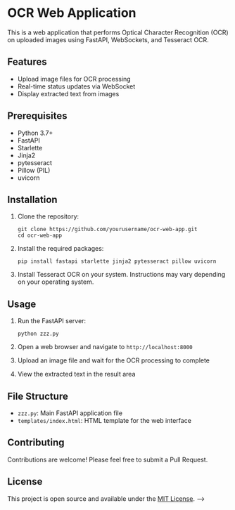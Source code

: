 # OCR Web Application

This is a web application that performs Optical Character Recognition (OCR) on uploaded images using FastAPI, WebSockets, and Tesseract OCR.

## Features

- Upload image files for OCR processing
- Real-time status updates via WebSocket
- Display extracted text from images

## Prerequisites

- Python 3.7+
- FastAPI
- Starlette
- Jinja2
- pytesseract
- Pillow (PIL)
- uvicorn

## Installation

1. Clone the repository:
   ```
   git clone https://github.com/yourusername/ocr-web-app.git
   cd ocr-web-app
   ```

2. Install the required packages:
   ```
   pip install fastapi starlette jinja2 pytesseract pillow uvicorn
   ```

3. Install Tesseract OCR on your system. Instructions may vary depending on your operating system.

## Usage

1. Run the FastAPI server:
   ```
   python zzz.py
   ```

2. Open a web browser and navigate to `http://localhost:8000`

3. Upload an image file and wait for the OCR processing to complete

4. View the extracted text in the result area

## File Structure

- `zzz.py`: Main FastAPI application file
- `templates/index.html`: HTML template for the web interface

## Contributing

Contributions are welcome! Please feel free to submit a Pull Request.

## License

This project is open source and available under the [MIT License](LICENSE).
-->
